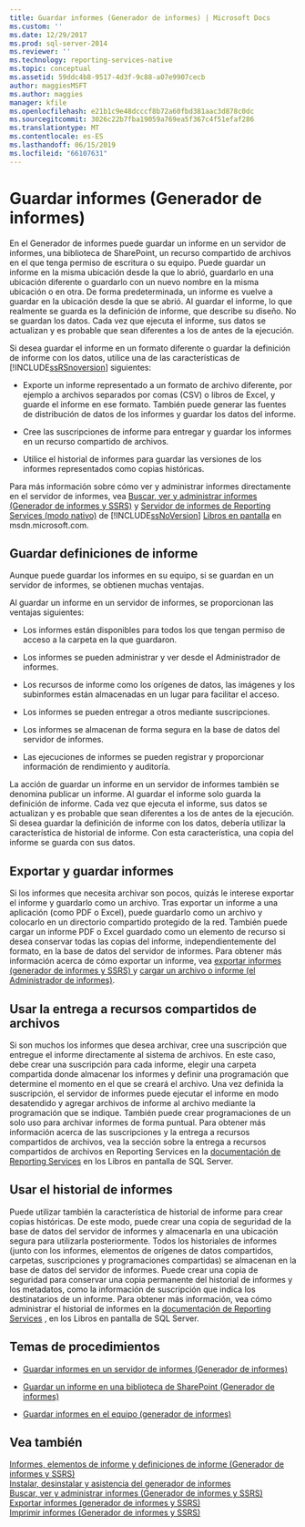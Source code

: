 ```yaml
---
title: Guardar informes (Generador de informes) | Microsoft Docs
ms.custom: ''
ms.date: 12/29/2017
ms.prod: sql-server-2014
ms.reviewer: ''
ms.technology: reporting-services-native
ms.topic: conceptual
ms.assetid: 59ddc4b8-9517-4d3f-9c88-a07e9907cecb
author: maggiesMSFT
ms.author: maggies
manager: kfile
ms.openlocfilehash: e21b1c9e48dcccf8b72a60fbd381aac3d878c0dc
ms.sourcegitcommit: 3026c22b7fba19059a769ea5f367c4f51efaf286
ms.translationtype: MT
ms.contentlocale: es-ES
ms.lasthandoff: 06/15/2019
ms.locfileid: "66107631"
---
```

# <a name="saving-reports-report-builder"></a>Guardar informes (Generador de informes)
  En el Generador de informes puede guardar un informe en un servidor de informes, una biblioteca de SharePoint, un recurso compartido de archivos en el que tenga permiso de escritura o su equipo. Puede guardar un informe en la misma ubicación desde la que lo abrió, guardarlo en una ubicación diferente o guardarlo con un nuevo nombre en la misma ubicación o en otra. De forma predeterminada, un informe es vuelve a guardar en la ubicación desde la que se abrió. Al guardar el informe, lo que realmente se guarda es la definición de informe, que describe su diseño. No se guardan los datos. Cada vez que ejecuta el informe, sus datos se actualizan y es probable que sean diferentes a los de antes de la ejecución.  
  
 Si desea guardar el informe en un formato diferente o guardar la definición de informe con los datos, utilice una de las características de [!INCLUDE[ssRSnoversion](../../includes/ssrsnoversion-md.md)] siguientes:  
  
-   Exporte un informe representado a un formato de archivo diferente, por ejemplo a archivos separados por comas (CSV) o libros de Excel, y guarde el informe en ese formato. También puede generar las fuentes de distribución de datos de los informes y guardar los datos del informe.  
  
-   Cree las suscripciones de informe para entregar y guardar los informes en un recurso compartido de archivos.  
  
-   Utilice el historial de informes para guardar las versiones de los informes representados como copias históricas.  
  
 Para más información sobre cómo ver y administrar informes directamente en el servidor de informes, vea [Buscar, ver y administrar informes &#40;Generador de informes y SSRS&#41;](finding-viewing-and-managing-reports-report-builder-and-ssrs.md) y [Servidor de informes de Reporting Services &#40;modo nativo&#41;](../report-server/reporting-services-report-server-native-mode.md) de [!INCLUDE[ssNoVersion](../../includes/ssnoversion-md.md)] [Libros en pantalla](https://go.microsoft.com/fwlink/?LinkId=154888) en msdn.microsoft.com.  
  
##  <a name="SavingReportDefinitions"></a> Guardar definiciones de informe  
 Aunque puede guardar los informes en su equipo, si se guardan en un servidor de informes, se obtienen muchas ventajas.  
  
 Al guardar un informe en un servidor de informes, se proporcionan las ventajas siguientes:  
  
-   Los informes están disponibles para todos los que tengan permiso de acceso a la carpeta en la que guardaron.  
  
-   Los informes se pueden administrar y ver desde el Administrador de informes.  
  
-   Los recursos de informe como los orígenes de datos, las imágenes y los subinformes están almacenadas en un lugar para facilitar el acceso.  
  
-   Los informes se pueden entregar a otros mediante suscripciones.  
  
-   Los informes se almacenan de forma segura en la base de datos del servidor de informes.  
  
-   Las ejecuciones de informes se pueden registrar y proporcionar información de rendimiento y auditoría.  
  
 La acción de guardar un informe en un servidor de informes también se denomina publicar un informe. Al guardar el informe solo guarda la definición de informe. Cada vez que ejecuta el informe, sus datos se actualizan y es probable que sean diferentes a los de antes de la ejecución. Si desea guardar la definición de informe con los datos, debería utilizar la característica de historial de informe. Con esta característica, una copia del informe se guarda con sus datos.  
  

  
##  <a name="ExportingAndSavingReports"></a> Exportar y guardar informes  
 Si los informes que necesita archivar son pocos, quizás le interese exportar el informe y guardarlo como un archivo. Tras exportar un informe a una aplicación (como PDF o Excel), puede guardarlo como un archivo y colocarlo en un directorio compartido protegido de la red. También puede cargar un informe PDF o Excel guardado como un elemento de recurso si desea conservar todas las copias del informe, independientemente del formato, en la base de datos del servidor de informes. Para obtener más información acerca de cómo exportar un informe, vea [exportar informes &#40;generador de informes y SSRS&#41; ](export-reports-report-builder-and-ssrs.md) y [cargar un archivo o informe &#40;el Administrador de informes&#41;](../reports/upload-a-file-or-report-report-manager.md).  
  

  
##  <a name="UsingFileShareDelivery"></a> Usar la entrega a recursos compartidos de archivos  
 Si son muchos los informes que desea archivar, cree una suscripción que entregue el informe directamente al sistema de archivos. En este caso, debe crear una suscripción para cada informe, elegir una carpeta compartida donde almacenar los informes y definir una programación que determine el momento en el que se creará el archivo. Una vez definida la suscripción, el servidor de informes puede ejecutar el informe en modo desatendido y agregar archivos de informe al archivo mediante la programación que se indique. También puede crear programaciones de un solo uso para archivar informes de forma puntual. Para obtener más información acerca de las suscripciones y la entrega a recursos compartidos de archivos, vea la sección sobre la entrega a recursos compartidos de archivos en Reporting Services en la [documentación de Reporting Services](https://go.microsoft.com/fwlink/?linkid=121312) en los Libros en pantalla de SQL Server.  
  

  
##  <a name="UsingReportHistory"></a> Usar el historial de informes  
 Puede utilizar también la característica de historial de informe para crear copias históricas. De este modo, puede crear una copia de seguridad de la base de datos del servidor de informes y almacenarla en una ubicación segura para utilizarla posteriormente. Todos los historiales de informes (junto con los informes, elementos de orígenes de datos compartidos, carpetas, suscripciones y programaciones compartidas) se almacenan en la base de datos del servidor de informes. Puede crear una copia de seguridad para conservar una copia permanente del historial de informes y los metadatos, como la información de suscripción que indica los destinatarios de un informe. Para obtener más información, vea cómo administrar el historial de informes en la [documentación de Reporting Services](https://go.microsoft.com/fwlink/?linkid=121312) , en los Libros en pantalla de SQL Server.  
  

  
##  <a name="HowTo"></a> Temas de procedimientos  
  
-   [Guardar informes en un servidor de informes &#40;Generador de informes&#41;](save-reports-to-a-report-server-report-builder.md)  
  
-   [Guardar un informe en una biblioteca de SharePoint &#40;Generador de informes&#41;](save-a-report-to-a-sharepoint-library-report-builder.md)  
  
-   [Guardar informes en el equipo &#40;generador de informes&#41;](../save-reports-to-your-computer-report-builder.md)  
  

  
## <a name="see-also"></a>Vea también  
 [Informes, elementos de informe y definiciones de informe &#40;Generador de informes y SSRS&#41;](../report-design/reports-report-parts-and-report-definitions-report-builder-and-ssrs.md)   
 [Instalar, desinstalar y asistencia del generador de informes](../install-uninstall-and-report-builder-support.md)   
 [Buscar, ver y administrar informes &#40;Generador de informes y SSRS&#41;](finding-viewing-and-managing-reports-report-builder-and-ssrs.md)   
 [Exportar informes &#40;generador de informes y SSRS&#41;](export-reports-report-builder-and-ssrs.md)   
 [Imprimir informes &#40;Generador de informes y SSRS&#41;](print-reports-report-builder-and-ssrs.md)  
  
  

